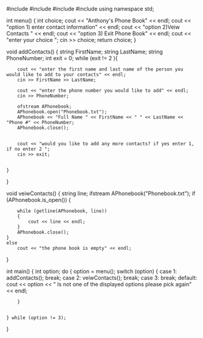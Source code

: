 #include <iostream>
#include<cstdlib>
#include<fstream>
#include <string>
using namespace std;

int menu() {
	int choice;
	cout << "Anthony's Phone Book" << endl;
	cout << "option 1) enter contact information" << endl;
	cout << "option 2)Veiw Contacts " << endl;
	cout << "option 3) Exit Phone Book" << endl;
	cout << "enter your choice ";
	cin >> choice;
	return choice;
}

void addContacts() {
	string FirstName;
	string LastName;
	string PhoneNumber;
	int exit = 0;
	while (exit != 2 ){

		cout << "enter the first name and last name of the person you would like to add to your contacts" << endl;
		cin >> FirstName >> LastName;

		cout << "enter the phone number you would like to add" << endl;
		cin >> PhoneNumber;

		ofstream APhonebook;
		APhonebook.open("Phonebook.txt");
		APhonebook << "Full Name " << FirstName << " " << LastName << "Phone #" << PhoneNumber;
		APhonebook.close();


		cout << "would you like to add any more contacts? if yes enter 1, if no enter 2 ";
		cin >> exit;


	}
}

void  veiwContacts() {
	string line;
	ifstream APhonebook("Phonebook.txt");
	if (APhonebook.is_open())
	{

		while (getline(APhonebook, line))
		{
			cout << line << endl;
		}
		APhonebook.close();
	}
	else
		cout << "the phone book is empty" << endl;


}


int main() {
	int option;
	do {
		option = menu();
		switch (option) {
			case 1: addContacts();
				break;
			case 2: veiwContacts();
				break;
			case 3:
				break;
			default: cout << option << " Is not one of the displayed options please pick again" << endl;
	

		}


	} while (option != 3);


}
